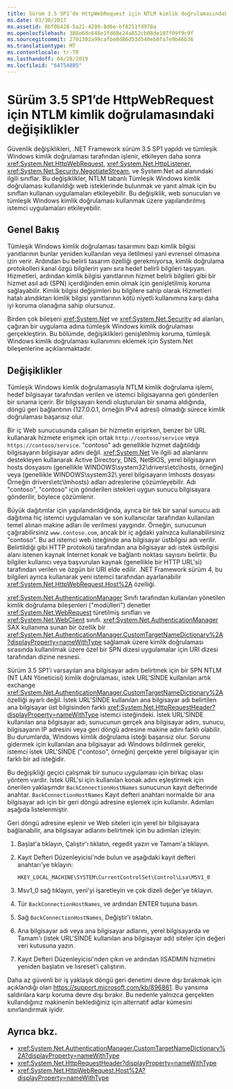 ```yaml
---
title: Sürüm 3.5 SP1’de HttpWebRequest için NTLM kimlik doğrulamasındaki değişiklikler
ms.date: 03/30/2017
ms.assetid: 8bf0b428-5a21-4299-8d6e-bf8251fd978a
ms.openlocfilehash: 388e6dc648e1fd68e24a852cb08de107f09f9c9f
ms.sourcegitcommit: 2701302a99cafbe0d86d53d540eb0fa7e9b46b36
ms.translationtype: MT
ms.contentlocale: tr-TR
ms.lasthandoff: 04/28/2019
ms.locfileid: "64754885"
---
```

# <a name="changes-to-ntlm-authentication-for-httpwebrequest-in-version-35-sp1"></a>Sürüm 3.5 SP1’de HttpWebRequest için NTLM kimlik doğrulamasındaki değişiklikler

Güvenlik değişiklikleri, .NET Framework sürüm 3.5 SP1 yapıldı ve tümleşik Windows kimlik doğrulaması tarafından işlenir, etkileyen daha sonra <xref:System.Net.HttpWebRequest>, <xref:System.Net.HttpListener>, <xref:System.Net.Security.NegotiateStream>, ve System.Net ad alanındaki ilgili sınıflar. Bu değişiklikler, NTLM tabanlı Tümleşik Windows kimlik doğrulaması kullanıldığı web isteklerinde bulunmak ve yanıt almak için bu sınıfları kullanan uygulamaları etkileyebilir. Bu değişiklik, web sunucuları ve tümleşik Windows kimlik doğrulaması kullanmak üzere yapılandırılmış istemci uygulamaları etkileyebilir.

## <a name="overview"></a>Genel Bakış

Tümleşik Windows kimlik doğrulaması tasarımını bazı kimlik bilgisi yanıtlarının bunlar yeniden kullanılan veya iletilmesi yani evrensel olmasına izin verir. Ardından bu belirli tasarım özelliği gerekmiyorsa, kimlik doğrulama protokolleri kanal özgü bilgilerin yanı sıra hedef belirli bilgileri taşıyan. Hizmetleri, ardından kimlik bilgisi yanıtlarının hizmet belirli bilgileri gibi bir hizmet asıl adı (SPN) içerdiğinden emin olmak için genişletilmiş koruma sağlayabilir. Kimlik bilgisi değişimleri bu bilgilere sahip olarak Hizmetleri hatalı alındıktan kimlik bilgisi yanıtlarının kötü niyetli kullanımına karşı daha iyi koruma olanağına sahip olursunuz.

Birden çok bileşeni <xref:System.Net> ve <xref:System.Net.Security> ad alanları, çağıran bir uygulama adına tümleşik Windows kimlik doğrulaması gerçekleştirin. Bu bölümde, değişiklikleri genişletilmiş koruma, tümleşik Windows kimlik doğrulaması kullanımını eklemek için System.Net bileşenlerine açıklanmaktadır.

## <a name="changes"></a>Değişiklikler

Tümleşik Windows kimlik doğrulamasıyla NTLM kimlik doğrulama işlemi, hedef bilgisayar tarafından verilen ve istemci bilgisayarına geri gönderilen bir sınama içerir. Bir bilgisayarı kendi oluşturulan bir sınama aldığında, döngü geri bağlantının (127.0.0.1, örneğin IPv4 adresi) olmadığı sürece kimlik doğrulaması başarısız olur.

Bir iç Web sunucusunda çalışan bir hizmetin erişirken, benzer bir URL kullanarak hizmete erişmek için ortak `http://contoso/service` veya `https://contoso/service`. "contoso" adı genellikle hizmet dağıtıldığı bilgisayarın bilgisayar adını değil. <xref:System.Net> Ve ilgili ad alanlarını destekleyen kullanarak Active Directory, DNS, NetBIOS, yerel bilgisayarın hosts dosyasını (genellikle WINDOWS\system32\drivers\etc\hosts, örneğin) veya (genellikle WINDOWS\system32\ yerel bilgisayarın lmhosts dosyası Örneğin drivers\etc\lmhosts) adları adreslerine çözümleyebilir. Adı "contoso", "contoso" için gönderilen istekleri uygun sunucu bilgisayara gönderilir, böylece çözümlenir.

Büyük dağıtımlar için yapılandırıldığında, ayrıca bir tek bir sanal sunucu adı dağıtıma hiç istemci uygulamaları ve son kullanıcılar tarafından kullanılan temel alınan makine adları ile verilmesi yaygındır. Örneğin, sunucunun çağırabilirsiniz `www.contoso.com`, ancak bir iç ağdaki yalnızca kullanabilirsiniz "contoso". Bu ad istemci web isteğinde ana bilgisayar üstbilgisi adı verilir. Belirtildiği gibi HTTP protokolü tarafından ana bilgisayar adı istek üstbilgisi alanı istenen kaynak Internet konak ve bağlantı noktası sayısını belirtir. Bu bilgiler kullanıcı veya başvurulan kaynak (genellikle bir HTTP URL'si) tarafından verilen ve özgün bir URI elde edilir. .NET Framework sürüm 4, bu bilgileri ayrıca kullanarak yeni istemci tarafından ayarlanabilir <xref:System.Net.HttpWebRequest.Host%2A> özelliği.

<xref:System.Net.AuthenticationManager> Sınıfı tarafından kullanılan yönetilen kimlik doğrulama bileşenleri ("modülleri") denetler <xref:System.Net.WebRequest> türetilmiş sınıfları ve <xref:System.Net.WebClient> sınıfı. <xref:System.Net.AuthenticationManager> SAX kullanıma sunan bir özellik bir <xref:System.Net.AuthenticationManager.CustomTargetNameDictionary%2A?displayProperty=nameWithType> sağlamak üzere kimlik doğrulaması sırasında kullanılmak üzere özel bir SPN dizesi uygulamalar için URI dizesi tarafından dizine nesnesi.

Sürüm 3.5 SP1'i varsayılan ana bilgisayar adını belirtmek için bir SPN NTLM (NT LAN Yöneticisi) kimlik doğrulaması, istek URL'SİNDE kullanılan artık exchange <xref:System.Net.AuthenticationManager.CustomTargetNameDictionary%2A> özelliği ayarlı değil. İstek URL'SİNDE kullanılan ana bilgisayar adı belirtilen ana bilgisayar üst bilgisinden farklı <xref:System.Net.HttpRequestHeader?displayProperty=nameWithType> istemci isteğindeki. İstek URL'SİNDE kullanılan ana bilgisayar adı, sunucunun gerçek ana bilgisayar adını, sunucu, bilgisayarın IP adresini veya geri döngü adresine makine adını farklı olabilir. Bu durumlarda, Windows kimlik doğrulama isteği başarısız olur. Sorunu gidermek için kullanılan ana bilgisayar adı Windows bildirmek gerekir, istemci istek URL'SİNDE ("contoso", örneğin) gerçekte yerel bilgisayar için farklı bir ad isteğidir.

Bu değişikliği geçici çalışmak bir sunucu uygulaması için birkaç olası yöntem vardır. İstek URL'si için kullanılan konak adını eşleştirmek için önerilen yaklaşımdır `BackConnectionHostNames` sunucunun kayıt defterinde anahtar. `BackConnectionHostNames` Kayıt defteri anahtarı normalde bir ana bilgisayar adı için bir geri döngü adresine eşlemek için kullanılır. Adımları aşağıda listelenmiştir.

Geri döngü adresine eşlenir ve Web siteleri için yerel bir bilgisayara bağlanabilir, ana bilgisayar adlarını belirtmek için bu adımları izleyin:

1. Başlat'a tıklayın, Çalıştır'ı tıklatın, regedit yazın ve Tamam'a tıklayın.

2. Kayıt Defteri Düzenleyicisi'nde bulun ve aşağıdaki kayıt defteri anahtarı'ye tıklayın:

    `HKEY_LOCAL_MACHINE\SYSTEM\CurrentControlSet\Control\Lsa\MSV1_0`

3. Msv1_0 sağ tıklayın, yeni'yi işaretleyin ve çok dizeli değer'ye tıklayın.

4. Tür `BackConnectionHostNames`, ve ardından ENTER tuşuna basın.

5. Sağ `BackConnectionHostNames`, Değiştir'i tıklatın.

6. Ana bilgisayar adı veya ana bilgisayar adlarını, yerel bilgisayarda ve Tamam'ı (istek URL'SİNDE kullanılan ana bilgisayar adı) siteler için değeri veri kutusuna yazın.

7. Kayıt Defteri Düzenleyicisi'nden çıkın ve ardından IISADMIN hizmetini yeniden başlatın ve Iısreset'i çalıştırın.

Daha az güvenli bir iş yaklaşık döngü geri denetimi devre dışı bırakmak için açıklandığı olan <https://support.microsoft.com/kb/896861>. Bu yansıma saldırılara karşı koruma devre dışı bırakır. Bu nedenle yalnızca gerçekten kullandığınız makinenin beklediğiniz için alternatif adlar kümesini sınırlandırmak iyidir.

## <a name="see-also"></a>Ayrıca bkz.

- <xref:System.Net.AuthenticationManager.CustomTargetNameDictionary%2A?displayProperty=nameWithType>
- <xref:System.Net.HttpRequestHeader?displayProperty=nameWithType>
- <xref:System.Net.HttpWebRequest.Host%2A?displayProperty=nameWithType>
